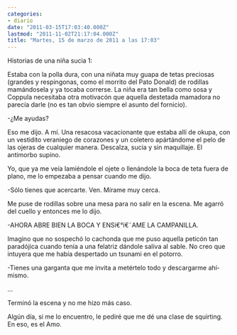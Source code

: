 ```yaml
---
categories:
- diario
date: "2011-03-15T17:03:40.000Z"
lastmod: "2011-11-02T21:17:04.000Z"
title: "Martes, 15 de marzo de 2011 a las 17:03"
---
```


Historias de una niña sucia 1:

Estaba con la polla dura, con una niñata muy guapa de tetas preciosas (grandes y respingonas, como el morrito del Pato Donald) de rodillas mamándosela y ya tocaba correrse. La niña era tan bella como sosa y Coppula necesitaba otra motivacón que aquella destetada mamadora no parecí­a darle (no es tan obvio siempre el asunto del fornicio).

-¿Me ayudas?

Eso me dijo. A mí­. Una resacosa vacacionante que estaba allí­ de okupa, con un vestidito veraniego de corazones y un coletero apártándome el pelo de las ojeras de cualquier manera. Descalza, sucia y sin maquillaje. El antimorbo supino.

Yo, que ya me veí­a lamiéndole el ojete o llenándole la boca de teta fuera de plano, me lo empezaba a pensar cuando me dijo.

-Sólo tienes que acercarte. Ven. Mí­rame muy cerca.

Me puse de rodillas sobre una mesa para no salir en la escena. Me agarró del cuello y entonces me lo dijo.

-AHORA ABRE BIEN LA BOCA Y ENSí€°í€˜AME LA CAMPANILLA. 

Imagino que no sospechó lo cachonda que me puso aquella peticón tan paradójica cuando tení­a a una felatriz dándole saliva al sable. No creo que intuyera que me habí­a despertado un tsunami en el potorro. 

-Tienes una garganta que me invita a metértelo todo y descargarme ahí­ mismo.

...

Terminó la escena y no me hizo más caso.

Algún dí­a, si me lo encuentro, le pediré que me dé una clase de squirting. En eso, es el Amo.